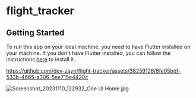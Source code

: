 # flight_tracker


## Getting Started
To run this app on your local machine, you need to have Flutter installed on your machine. If you don't have Flutter installed, you can follow the instructions [here](https://flutter.dev/docs/get-started/install) to install it.



https://github.com/dev-zayn/flight-tracker/assets/38259126/8fe05bdf-533b-4665-a306-5ee715e4420c

![Screenshot_20231110_122932_One UI Home.jpg](https://github.com/dev-zayn/flight-tracker/assets/38259126/f769f5b2-ae59-4af7-b551-509499bebb75)
